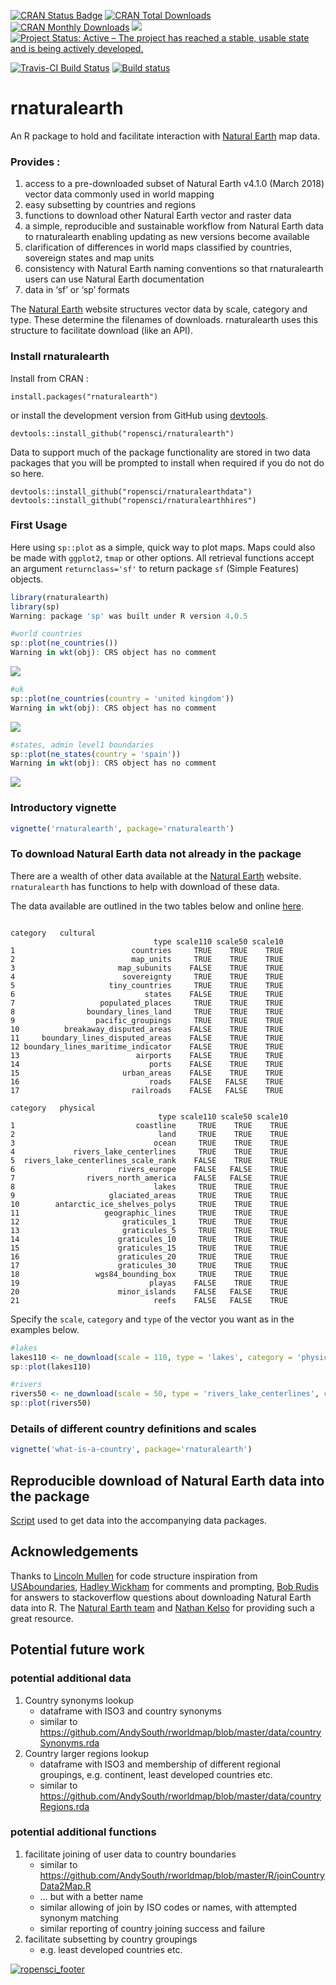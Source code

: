 
<!-- README.md is generated from README.Rmd. Please edit that file -->

<!-- used devtools::build_readme() to update the md -->

[![CRAN Status
Badge](http://www.r-pkg.org/badges/version/rnaturalearth)](https://cran.r-project.org/package=rnaturalearth)
[![CRAN Total
Downloads](http://cranlogs.r-pkg.org/badges/grand-total/rnaturalearth)](https://cran.r-project.org/package=rnaturalearth)
[![CRAN Monthly
Downloads](http://cranlogs.r-pkg.org/badges/rnaturalearth)](https://cran.r-project.org/package=rnaturalearth)
[![](https://badges.ropensci.org/22_status.svg)](https://github.com/ropensci/onboarding/issues/22)
[![Project Status: Active – The project has reached a stable, usable
state and is being actively
developed.](http://www.repostatus.org/badges/latest/active.svg)](http://www.repostatus.org/#active)

[![Travis-CI Build
Status](https://travis-ci.org/ropensci/rnaturalearth.svg?branch=master)](https://travis-ci.org/ropensci/rnaturalearth)
[![Build
status](https://ci.appveyor.com/api/projects/status/yp26qgeb1iligrpp?svg=true)](https://ci.appveyor.com/project/AndySouth/rnaturalearth)

# rnaturalearth

An R package to hold and facilitate interaction with [Natural
Earth](http://www.naturalearthdata.com/) map data.

### Provides :

1.  access to a pre-downloaded subset of Natural Earth v4.1.0 (March
    2018) vector data commonly used in world mapping
2.  easy subsetting by countries and regions
3.  functions to download other Natural Earth vector and raster data
4.  a simple, reproducible and sustainable workflow from Natural Earth
    data to rnaturalearth enabling updating as new versions become
    available
5.  clarification of differences in world maps classified by countries,
    sovereign states and map units
6.  consistency with Natural Earth naming conventions so that
    rnaturalearth users can use Natural Earth documentation
7.  data in ‘sf’ or ‘sp’ formats

The [Natural Earth](http://www.naturalearthdata.com/) website structures
vector data by scale, category and type. These determine the filenames
of downloads. rnaturalearth uses this structure to facilitate download
(like an API).

### Install rnaturalearth

Install from CRAN :

    install.packages("rnaturalearth")

or install the development version from GitHub using
[devtools](https://github.com/hadley/devtools).

    devtools::install_github("ropensci/rnaturalearth")

Data to support much of the package functionality are stored in two data
packages that you will be prompted to install when required if you do
not do so here.

    devtools::install_github("ropensci/rnaturalearthdata")
    devtools::install_github("ropensci/rnaturalearthhires")

### First Usage

Here using `sp::plot` as a simple, quick way to plot maps. Maps could
also be made with `ggplot2`, `tmap` or other options. All retrieval
functions accept an argument `returnclass='sf'` to return package `sf`
(Simple Features) objects.

``` r
library(rnaturalearth)
library(sp)
Warning: package 'sp' was built under R version 4.0.5

#world countries
sp::plot(ne_countries())
Warning in wkt(obj): CRS object has no comment
```

![](tools/README-unnamed-chunk-2-1.png)<!-- -->

``` r
#uk
sp::plot(ne_countries(country = 'united kingdom'))
Warning in wkt(obj): CRS object has no comment
```

![](tools/README-unnamed-chunk-2-2.png)<!-- -->

``` r
#states, admin level1 boundaries
sp::plot(ne_states(country = 'spain')) 
Warning in wkt(obj): CRS object has no comment
```

![](tools/README-unnamed-chunk-2-3.png)<!-- -->

### Introductory vignette

``` r
vignette('rnaturalearth', package='rnaturalearth')
```

### To download Natural Earth data not already in the package

There are a wealth of other data available at the [Natural
Earth](http://www.naturalearthdata.com/) website. `rnaturalearth` has
functions to help with download of these data.

The data available are outlined in the two tables below and online
[here](http://www.naturalearthdata.com/downloads/50m-physical-vectors/).

``` 

category   cultural 
                                type scale110 scale50 scale10
1                          countries     TRUE    TRUE    TRUE
2                          map_units     TRUE    TRUE    TRUE
3                       map_subunits    FALSE    TRUE    TRUE
4                        sovereignty     TRUE    TRUE    TRUE
5                     tiny_countries     TRUE    TRUE    TRUE
6                             states    FALSE    TRUE    TRUE
7                   populated_places     TRUE    TRUE    TRUE
8                boundary_lines_land     TRUE    TRUE    TRUE
9                  pacific_groupings     TRUE    TRUE    TRUE
10          breakaway_disputed_areas    FALSE    TRUE    TRUE
11     boundary_lines_disputed_areas    FALSE    TRUE    TRUE
12 boundary_lines_maritime_indicator    FALSE    TRUE    TRUE
13                          airports    FALSE    TRUE    TRUE
14                             ports    FALSE    TRUE    TRUE
15                       urban_areas    FALSE    TRUE    TRUE
16                             roads    FALSE   FALSE    TRUE
17                         railroads    FALSE   FALSE    TRUE

category   physical 
                                 type scale110 scale50 scale10
1                           coastline     TRUE    TRUE    TRUE
2                                land     TRUE    TRUE    TRUE
3                               ocean     TRUE    TRUE    TRUE
4             rivers_lake_centerlines     TRUE    TRUE    TRUE
5  rivers_lake_centerlines_scale_rank    FALSE    TRUE    TRUE
6                       rivers_europe    FALSE   FALSE    TRUE
7                rivers_north_america    FALSE   FALSE    TRUE
8                               lakes     TRUE    TRUE    TRUE
9                     glaciated_areas     TRUE    TRUE    TRUE
10        antarctic_ice_shelves_polys     TRUE    TRUE    TRUE
11                   geographic_lines     TRUE    TRUE    TRUE
12                       graticules_1     TRUE    TRUE    TRUE
13                       graticules_5     TRUE    TRUE    TRUE
14                      graticules_10     TRUE    TRUE    TRUE
15                      graticules_15     TRUE    TRUE    TRUE
16                      graticules_20     TRUE    TRUE    TRUE
17                      graticules_30     TRUE    TRUE    TRUE
18                 wgs84_bounding_box     TRUE    TRUE    TRUE
19                             playas    FALSE    TRUE    TRUE
20                      minor_islands    FALSE   FALSE    TRUE
21                              reefs    FALSE   FALSE    TRUE
```

Specify the `scale`, `category` and `type` of the vector you want as in
the examples below.

``` r
#lakes
lakes110 <- ne_download(scale = 110, type = 'lakes', category = 'physical')
sp::plot(lakes110)

#rivers
rivers50 <- ne_download(scale = 50, type = 'rivers_lake_centerlines', category = 'physical')
sp::plot(rivers50)
```

### Details of different country definitions and scales

``` r
vignette('what-is-a-country', package='rnaturalearth')
```

## Reproducible download of Natural Earth data into the package

[Script](https://github.com/ropensci/rnaturalearthdata/blob/master/data-raw/data_download_script.r)
used to get data into the accompanying data packages.

## Acknowledgements

Thanks to [Lincoln Mullen](https://github.com/lmullen) for code
structure inspiration from
[USAboundaries](https://github.com/ropensci/USAboundaries), [Hadley
Wickham](https://github.com/hadley) for comments and prompting, [Bob
Rudis](https://github.com/hrbrmstr) for answers to stackoverflow
questions about downloading Natural Earth data into R. The [Natural
Earth team](http://www.naturalearthdata.com/about/contributors/) and
[Nathan Kelso](https://github.com/nvkelso) for providing such a great
resource.

## Potential future work

### potential additional data

1.  Country synonyms lookup
      - dataframe with ISO3 and country synonyms
      - similar to
        <https://github.com/AndySouth/rworldmap/blob/master/data/countrySynonyms.rda>
2.  Country larger regions lookup
      - dataframe with ISO3 and membership of different regional
        groupings, e.g. continent, least developed countries etc.
      - similar to
        <https://github.com/AndySouth/rworldmap/blob/master/data/countryRegions.rda>

### potential additional functions

1.  facilitate joining of user data to country boundaries
      - similar to
        <https://github.com/AndySouth/rworldmap/blob/master/R/joinCountryData2Map.R>
      - … but with a better name
      - similar allowing of join by ISO codes or names, with attempted
        synonym matching
      - similar reporting of country joining success and failure
2.  facilitate subsetting by country groupings
      - e.g. least developed countries etc.

[![ropensci\_footer](http://ropensci.org/public_images/github_footer.png)](http://ropensci.org)
